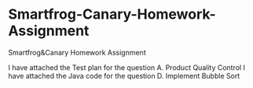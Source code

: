 # Smartfrog-Canary-Homework-Assignment
Smartfrog&amp;Canary Homework Assignment

I have attached the Test plan for the question A. Product Quality Control
I have attached the Java code for the question D. Implement Bubble Sort
